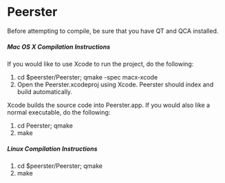 Peerster
========
Before attempting to compile, be sure that you have QT and QCA installed.

##### Mac OS X Compilation Instructions
If you would like to use Xcode to run the project, do the following:
1. cd $peerster/Peerster; qmake -spec macx-xcode
2. Open the Peerster.xcodeproj using Xcode. Peerster should index and build
automatically.

Xcode builds the source code into Peerster.app. If you would also like a normal
executable, do the following:
1. cd Peerster; qmake
2. make

##### Linux Compilation Instructions
1. cd $peerster/Peerster; qmake
2. make

